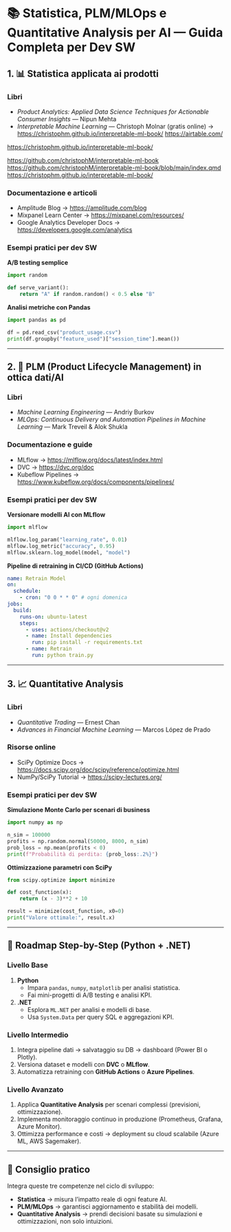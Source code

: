 # 📚 Statistica, PLM/MLOps e Quantitative Analysis per AI — Guida Completa per Dev SW

## 1. 📊 Statistica applicata ai prodotti

### Libri
- *Product Analytics: Applied Data Science Techniques for Actionable Consumer Insights* — Nipun Mehta  
- *Interpretable Machine Learning* — Christoph Molnar (gratis online) → https://christophm.github.io/interpretable-ml-book/ 
https://airtable.com/

https://christophm.github.io/interpretable-ml-book/

https://github.com/christophM/interpretable-ml-book
https://github.com/christophM/interpretable-ml-book/blob/main/index.qmd
https://christophm.github.io/interpretable-ml-book/



### Documentazione e articoli
- Amplitude Blog → https://amplitude.com/blog  
- Mixpanel Learn Center → https://mixpanel.com/resources/  
- Google Analytics Developer Docs → https://developers.google.com/analytics  

### Esempi pratici per dev SW
**A/B testing semplice**
```python
import random

def serve_variant():
    return "A" if random.random() < 0.5 else "B"
```

**Analisi metriche con Pandas**
```python
import pandas as pd

df = pd.read_csv("product_usage.csv")
print(df.groupby("feature_used")["session_time"].mean())
```

---

## 2. 🔄 PLM (Product Lifecycle Management) in ottica dati/AI

### Libri
- *Machine Learning Engineering* — Andriy Burkov  
- *MLOps: Continuous Delivery and Automation Pipelines in Machine Learning* — Mark Treveil & Alok Shukla  

### Documentazione e guide
- MLflow → https://mlflow.org/docs/latest/index.html  
- DVC → https://dvc.org/doc  
- Kubeflow Pipelines → https://www.kubeflow.org/docs/components/pipelines/  

### Esempi pratici per dev SW
**Versionare modelli AI con MLflow**
```python
import mlflow

mlflow.log_param("learning_rate", 0.01)
mlflow.log_metric("accuracy", 0.95)
mlflow.sklearn.log_model(model, "model")
```

**Pipeline di retraining in CI/CD (GitHub Actions)**
```yaml
name: Retrain Model
on:
  schedule:
    - cron: "0 0 * * 0" # ogni domenica
jobs:
  build:
    runs-on: ubuntu-latest
    steps:
      - uses: actions/checkout@v2
      - name: Install dependencies
        run: pip install -r requirements.txt
      - name: Retrain
        run: python train.py
```

---

## 3. 📈 Quantitative Analysis

### Libri
- *Quantitative Trading* — Ernest Chan  
- *Advances in Financial Machine Learning* — Marcos López de Prado  

### Risorse online
- SciPy Optimize Docs → https://docs.scipy.org/doc/scipy/reference/optimize.html  
- NumPy/SciPy Tutorial → https://scipy-lectures.org/  

### Esempi pratici per dev SW
**Simulazione Monte Carlo per scenari di business**
```python
import numpy as np

n_sim = 100000
profits = np.random.normal(50000, 8000, n_sim)
prob_loss = np.mean(profits < 0)
print(f"Probabilità di perdita: {prob_loss:.2%}")
```

**Ottimizzazione parametri con SciPy**
```python
from scipy.optimize import minimize

def cost_function(x):
    return (x - 3)**2 + 10

result = minimize(cost_function, x0=0)
print("Valore ottimale:", result.x)
```

---

## 🚀 Roadmap Step-by-Step (Python + .NET)

### Livello Base
1. **Python**  
   - Impara `pandas`, `numpy`, `matplotlib` per analisi statistica.  
   - Fai mini-progetti di A/B testing e analisi KPI.
2. **.NET**  
   - Esplora `ML.NET` per analisi e modelli di base.  
   - Usa `System.Data` per query SQL e aggregazioni KPI.



### Livello Intermedio
1. Integra pipeline dati → salvataggio su DB → dashboard (Power BI o Plotly).  
2. Versiona dataset e modelli con **DVC** o **MLflow**.  
3. Automatizza retraining con **GitHub Actions** o **Azure Pipelines**.

### Livello Avanzato
1. Applica **Quantitative Analysis** per scenari complessi (previsioni, ottimizzazione).  
2. Implementa monitoraggio continuo in produzione (Prometheus, Grafana, Azure Monitor).  
3. Ottimizza performance e costi → deployment su cloud scalabile (Azure ML, AWS Sagemaker).

---

## 🔗 Consiglio pratico
Integra queste tre competenze nel ciclo di sviluppo:
- **Statistica** → misura l’impatto reale di ogni feature AI.
- **PLM/MLOps** → garantisci aggiornamento e stabilità dei modelli.
- **Quantitative Analysis** → prendi decisioni basate su simulazioni e ottimizzazioni, non solo intuizioni.

